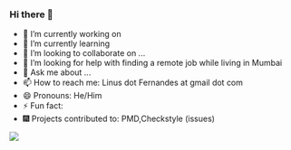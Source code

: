 ### Hi there 👋


- 🔭 I’m currently working on 
- 🌱 I’m currently learning 
- 👯 I’m looking to collaborate on ...
- 🤔 I’m looking for help with finding a remote job while living in Mumbai
- 💬 Ask me about ...
- 📫 How to reach me: Linus dot Fernandes at gmail dot com
- 😄 Pronouns: He/Him
- ⚡ Fun fact: 
- 🎆 Projects contributed to: PMD,Checkstyle (issues)


![](https://komarev.com/ghpvc/?username=fernal73)
